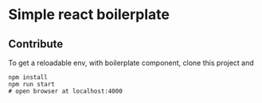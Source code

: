 # Simple react boilerplate 

## Contribute

To get a reloadable env, with boilerplate component, clone this project and

```shell
npm install
npm run start
# open browser at localhost:4000
```
